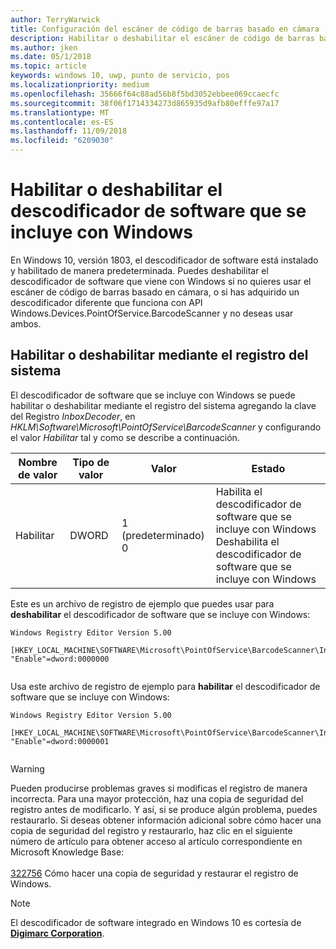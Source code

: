 ```yaml
---
author: TerryWarwick
title: Configuración del escáner de código de barras basado en cámara
description: Habilitar o deshabilitar el escáner de código de barras basado en cámara.
ms.author: jken
ms.date: 05/1/2018
ms.topic: article
keywords: windows 10, uwp, punto de servicio, pos
ms.localizationpriority: medium
ms.openlocfilehash: 35666f64c88ad56b8f5bd3052ebbee069ccaecfc
ms.sourcegitcommit: 38f06f1714334273d865935d9afb80efffe97a17
ms.translationtype: MT
ms.contentlocale: es-ES
ms.lasthandoff: 11/09/2018
ms.locfileid: "6209030"
---
```

# <a name="enable-or-disable-the-software-decoder-that-ships-with-windows"></a>Habilitar o deshabilitar el descodificador de software que se incluye con Windows
En Windows 10, versión 1803, el descodificador de software está instalado y habilitado de manera predeterminada.  Puedes deshabilitar el descodificador de software que viene con Windows si no quieres usar el escáner de código de barras basado en cámara, o si has adquirido un descodificador diferente que funciona con API Windows.Devices.PointOfService.BarcodeScanner y no deseas usar ambos.

## <a name="enable-or-disable-using-the-system-registry"></a>Habilitar o deshabilitar mediante el registro del sistema
El descodificador de software que se incluye con Windows se puede habilitar o deshabilitar mediante el registro del sistema agregando la clave del Registro *InboxDecoder*, en *HKLM\Software\Microsoft\PointOfService\BarcodeScanner* y configurando el valor *Habilitar* tal y como se describe a continuación.

| Nombre de valor  | Tipo de valor | Valor | Estado |
| ----------- | --------- | -------|--------|
| Habilitar      | DWORD     | 1 (predeterminado)<br/>0 |  Habilita el descodificador de software que se incluye con Windows <br/> Deshabilita el descodificador de software que se incluye con Windows |


Este es un archivo de registro de ejemplo que puedes usar para **deshabilitar** el descodificador de software que se incluye con Windows:

```
Windows Registry Editor Version 5.00

[HKEY_LOCAL_MACHINE\SOFTWARE\Microsoft\PointOfService\BarcodeScanner\InboxDecoder]
"Enable"=dword:0000000


```  
    
Usa este archivo de registro de ejemplo para **habilitar** el descodificador de software que se incluye con Windows:

```
Windows Registry Editor Version 5.00

[HKEY_LOCAL_MACHINE\SOFTWARE\Microsoft\PointOfService\BarcodeScanner\InboxDecoder]
"Enable"=dword:0000001


```  

> [!Warning] 
> Pueden producirse problemas graves si modificas el registro de manera incorrecta.  Para una mayor protección, haz una copia de seguridad del registro antes de modificarlo.  Y así, si se produce algún problema, puedes restaurarlo.  Si deseas obtener información adicional sobre cómo hacer una copia de seguridad del registro y restaurarlo, haz clic en el siguiente número de artículo para obtener acceso al artículo correspondiente en Microsoft Knowledge Base: <br/><br/> [322756](http://support.microsoft.com/kb/322756) Cómo hacer una copia de seguridad y restaurar el registro de Windows.

> [!NOTE]
> El descodificador de software integrado en Windows 10 es cortesía de [**Digimarc Corporation**](https://www.digimarc.com/).

